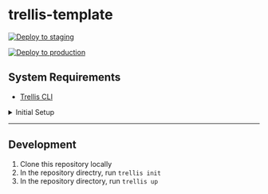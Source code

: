 # trellis-template

[![Deploy to staging](https://github.com/RebelInteractiveGroup/trellis-template/actions/workflows/deploy-staging.yml/badge.svg?branch=staging)](https://github.com/RebelInteractiveGroup/trellis-template/actions/workflows/deploy-staging.yml)

[![Deploy to production](https://github.com/RebelInteractiveGroup/trellis-template/actions/workflows/deploy-production.yml/badge.svg)](https://github.com/RebelInteractiveGroup/trellis-template/actions/workflows/deploy-production.yml)

## System Requirements

* [Trellis CLI](https://github.com/roots/trellis-cli)

<details>
  <summary>Initial Setup</summary>

## Setting up This Repository for the First Time

1) Clone this repository locally
2) Run `trellis new trellis-template`
3) Run `trellis key generate`
4) Document the new keys, commit the new files.

</details>

---
## Development

1) Clone this repository locally
2) In the repository directry, run `trellis init`
3) In the repository directory, run `trellis up`
